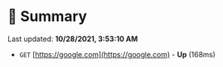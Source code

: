 # 📖 Summary
Last updated: **10/28/2021, 3:53:10 AM**

- `GET` [https://google.com](https://google.com) - **Up** (168ms)
